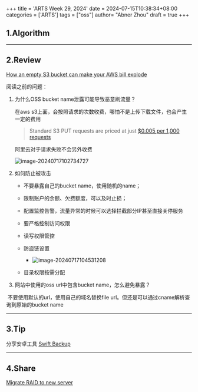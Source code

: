 +++
title = 'ARTS Week 29, 2024'
date = 2024-07-15T10:38:34+08:00
categories = ['ARTS']
tags = ["oss"]
author=  "Abner Zhou"
draft = true
+++
## 1.Algorithm

---

## 2.Review

[How an empty S3 bucket can make your AWS bill explode](https://medium.com/@maciej.pocwierz/how-an-empty-s3-bucket-can-make-your-aws-bill-explode-934a383cb8b1)

阅读之前的问题：

1. 为什么OSS bucket name泄露可能导致恶意刷流量？

    在aws s3上面，会按照请求的次数收费，哪怕不是上传下载文件，也会产生一定的费用
    >Standard S3 PUT requests are priced at just [$0.005 per 1,000 requests](https://aws.amazon.com/s3/pricing/)

    阿里云对于请求失败不会另外收费

    ![image-20240717102734727](https://aiit-backup.oss-cn-shanghai.aliyuncs.com/images/2024/07/093dd7ee38bda91dfe0371b1dde5d8fd-image-20240717102734727.png)

2. 如何防止被攻击

    - 不要暴露自己的bucket name，使用随机的name；

    - 限制账户的余额、欠费额度，可以及时止损；

    - 配置监控告警，流量异常的时候可以选择拦截部分IP甚至直接关停服务
    - 要严格控制访问权限
    - 读写权限管控
    - 防盗链设置
        - ![image-20240717104531208](https://aiit-backup.oss-cn-shanghai.aliyuncs.com/images/2024/07/b4e56005e3a06e4de80cca7ecbfe75b5-image-20240717104531208.png)
    - 目录权限按需分配

3. 网站中使用的oss url中包含bucket name，怎么避免暴露？

​   不要使用默认的url，使用自己的域名替换file url。但还是可以通过cname解析查询到原始的bucket name

---

## 3.Tip

分享安卓工具 [Swift Backup](https://swiftapps.org/)

---

## 4.Share

[Migrate RAID to new server](/posts/migrate_raid_to_new_server/)